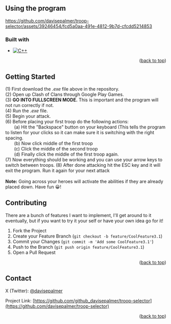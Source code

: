 
<a name="Clash of Clans Troop Switcher- Google Play Games Beta"></a>

## Using the program

https://github.com/davisepalmer/troop-selector/assets/39246454/fcd5a0aa-491e-4812-9b7d-cfcdd5214853


### Built with

* [![C++][C++]][Cpp-url]

<p align="right">(<a href="#readme-top">back to top</a>)</p>



<!-- GETTING STARTED -->
## Getting Started

(1) First download the *.exe* file above in the repository.<br>
(2) Open up Clash of Clans through Google Play Games.<br>
(3) __GO INTO FULLSCREEN MODE.__ This is important and the program will not run correctly if not. <br>
(4) Run the  *.exe* file. <br>
(5) Begin your attack. <br>
(6) Before placing your first troop do the following actions: <br>
&nbsp;&nbsp;&nbsp;&nbsp;&nbsp;&nbsp; (a) Hit the "Backspace" button on your keyboard (This tells the program to listen for your clicks so it can make sure it is switching with the right spacing. <br>
&nbsp;&nbsp;&nbsp;&nbsp;&nbsp;&nbsp; (b) Now click middle of the first troop <br>
&nbsp;&nbsp;&nbsp;&nbsp;&nbsp;&nbsp; (c) Click the middle of the second troop <br>
&nbsp;&nbsp;&nbsp;&nbsp;&nbsp;&nbsp; (d) Finally click the middle of the first troop again. <br>
(7) Now everything should be working and you can use your arrow keys to switch between troops.
(8) After done attacking hit the ESC key and it will exit the program. Run it again for your next attack <br> <br>
**Note:** Going across your heroes will activate the abilities if they are already placed down. Have fun 😀!


## Contributing

There are a bunch of features I want to implement, I'll get around to it eventually, but if you want to try it your self or have your own idea go for it!

1. Fork the Project
2. Create your Feature Branch (`git checkout -b feature/CoolFeature3.1`)
3. Commit your Changes (`git commit -m 'Add some CoolFeature3.1'`)
4. Push to the Branch (`git push origin feature/CoolFeature3.1`)
5. Open a Pull Request

<p align="right">(<a href="#readme-top">back to top</a>)</p>



<!-- CONTACT -->
## Contact

X (Twitter): [@davisepalmer](https://twitter.com/davisepalmer)

Project Link: [https://github.com/github_davisepalmer/troop-selector](https://github.com/davisepalmer/troop-selector)

<p align="right">(<a href="#readme-top">back to top</a>)</p>




<!-- MARKDOWN LINKS & IMAGES -->
<!-- https://www.markdownguide.org/basic-syntax/#reference-style-links -->
[C++]: https://img.shields.io/badge/C++-20-blue.svg?style=flat&logo=c%2B%2B
[Cpp-url]: https://en.cppreference.com/w/ 
